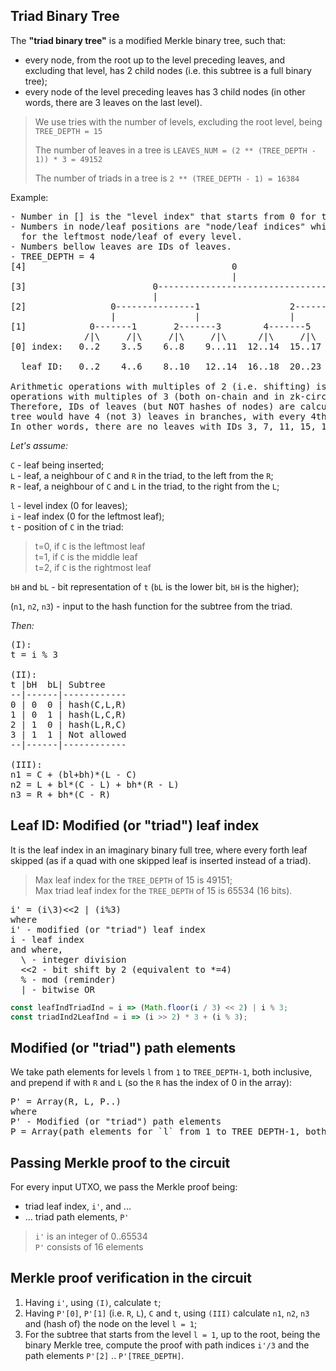 ## Triad Binary Tree

The **"triad binary tree"** is a modified Merkle binary tree, such that:

- every node, from the root up to the level preceding leaves, and excluding
  that level, has 2 child nodes (i.e. this subtree is a full binary tree);
- every node of the level preceding leaves has 3 child nodes (in other words,
  there are 3 leaves on the last level).

> We use tries with the number of levels, excluding the root level, being
> `TREE_DEPTH = 15`
>
> The number of leaves in a tree is
> `LEAVES_NUM = (2 ** (TREE_DEPTH - 1)) * 3 = 49152`
>
> The number of triads in a tree is
> `2 ** (TREE_DEPTH - 1) = 16384`

Example:

<pre>
- Number in [] is the "level index" that starts from 0 for the leaves level.
- Numbers in node/leaf positions are "node/leaf indices" which starts from 0
  for the leftmost node/leaf of every level.
- Numbers bellow leaves are IDs of leaves.
- TREE_DEPTH = 4
[4]                                       0
                                          |
[3]                        0--------------------------------1
                           |                                |
[2]                0---------------1                 2--------------3
                   |               |                 |              |
[1]            0-------1       2-------3        4-------5       6-------7
              /|\     /|\     /|\     /|\      /|\     /|\     /|\     /|\
[0] index:   0..2    3..5    6..8    9...11  12..14  15..17  18..20  21..24

  leaf ID:   0..2    4..6    8..10   12..14  16..18  20..23  24..27  28..30

Arithmetic operations with multiples of 2 (i.e. shifting) is "cheaper" than
operations with multiples of 3 (both on-chain and in zk-circuits).
Therefore, IDs of leaves (but NOT hashes of nodes) are calculated as if the
tree would have 4 (not 3) leaves in branches, with every 4th leaf skipped.
In other words, there are no leaves with IDs 3, 7, 11, 15, 19...
</pre>

_Let's assume:_

`C` - leaf being inserted;\
`L` - leaf, a neighbour of `C` and `R` in the triad, to the left from the `R`;\
`R` - leaf, a neighbour of `C` and `L` in the triad, to the right from the `L`;

`l` - level index (0 for leaves);\
`i` - leaf index (0 for the leftmost leaf);\
`t` - position of `C` in the triad:

> t=0, if `C` is the leftmost leaf\
> t=1, if `C` is the middle leaf\
> t=2, if `C` is the rightmost leaf

`bH` and `bL` - bit representation of `t` (`bL` is the lower bit, `bH` is the higher);

(`n1`, `n2`, `n3`) - input to the hash function for the subtree from the triad.

_Then:_

<pre>
(I):
t = i % 3

(II):
t |bH  bL| Subtree
--|------|------------
0 | 0  0 | hash(C,L,R)
1 | 0  1 | hash(L,C,R)
2 | 1  0 | hash(L,R,C)
3 | 1  1 | Not allowed
--|------|------------

(III):
n1 = C + (bl+bh)*(L - C)
n2 = L + bl*(C - L) + bh*(R - L)
n3 = R + bh*(C - R)
</pre>

## Leaf ID: Modified (or "triad") leaf index

It is the leaf index in an imaginary binary full tree, where every forth leaf
skipped (as if a quad with one skipped leaf is inserted instead of a triad).

> Max leaf index for the `TREE_DEPTH` of 15 is 49151;\
> Max triad leaf index for the `TREE_DEPTH` of 15 is 65534 (16 bits).

<pre>
i' = (i\3)<<2 | (i%3)
where
i' - modified (or "triad") leaf index
i - leaf index
and where,
  \ - integer division
  <<2 - bit shift by 2 (equivalent to *=4)
  % - mod (reminder)
  | - bitwise OR
</pre>

```javascript
const leafIndTriadInd = i => (Math.floor(i / 3) << 2) | i % 3;
const triadInd2LeafInd = i => (i >> 2) * 3 + (i % 3);
```

## Modified (or "triad") path elements

We take path elements for levels `l` from `1` to `TREE_DEPTH-1`, both inclusive,
and prepend if with `R` and `L` (so the `R` has the index of 0 in the array):

<pre>
P' = Array(R, L, P..)
where
P' - Modified (or "triad") path elements
P = Array(path elements for `l` from 1 to TREE_DEPTH-1, both inclusive);
</pre>

## Passing Merkle proof to the circuit

For every input UTXO, we pass the Merkle proof being:

- triad leaf index, `i'`, and ...
- ... triad path elements, `P'`

> `i'` is an integer of 0..65534\
> `P'` consists of 16 elements

## Merkle proof verification in the circuit

1. Having `i'`, using `(I)`, calculate `t`;
2. Having `P'[0]`, `P'[1]` (i.e. `R`, `L`), `C` and `t`, using `(III)`
   calculate `n1`, `n2`, `n3` and (hash of) the node on the level `l = 1`;
3. For the subtree that starts from the level `l = 1`, up to the root,
   being the binary Merkle tree, compute the proof with path indices `i'/3`
   and the path elements `P'[2]` .. `P'[TREE_DEPTH]`.
